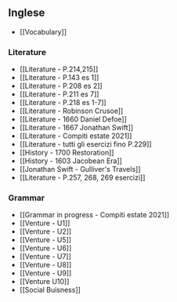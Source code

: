 ## Inglese
- [[Vocabulary]]

### Literature
- [[Literature - P.214,215]]
- [[Literature - P.143 es 1]]
- [[Literature - P.208 es 2]]
- [[Literature - P.211 es 7]]
- [[Literature - P.218 es 1-7]]
- [[Literature - Robinson Crusoe]]
- [[Literature - 1660 Daniel Defoe]]
- [[Literature - 1667 Jonathan Swift]]
- [[Literature - Compiti estate 2021]]
- [[Literature - tutti gli esercizi fino P.229]]
- [[History - 1700 Restoration]]
- [[History - 1603 Jacobean Era]]
- [[Jonathan Swift - Gulliver's Travels]]
- [[Literature - P.257, 268, 269 esercizi]]
### Grammar
- [[Grammar in progress - Compiti estate 2021]]
- [[Venture - U1]]
- [[Venture - U2]]
- [[Venture - U5]]
- [[Venture - U6]]
- [[Venture - U7]]
- [[Venture - U8]]
- [[Venture - U9]]
- [[Venture U10]]
- [[Social Buisness]]
